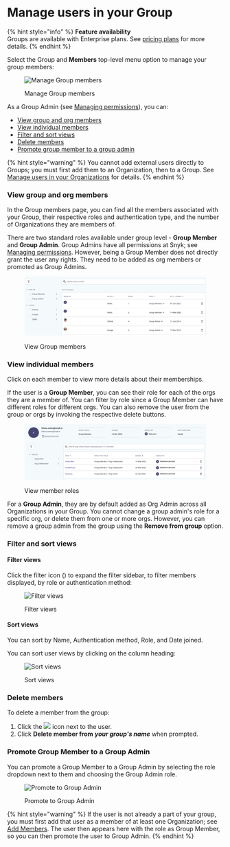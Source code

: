 # Manage users in your Group

{% hint style="info" %}
**Feature availability**\
Groups are available with Enterprise plans. See [pricing plans](https://snyk.io/plans/) for more details.
{% endhint %}

Select the Group and **Members** top-level menu option to manage your group members:

<figure><img src="../../.gitbook/assets/snyk-group-member.png" alt="Manage Group members"><figcaption><p>Manage Group members</p></figcaption></figure>

As a Group Admin (see [Managing permissions](managing-permissions.md)), you can:

* [View group and org members](manage-users-in-your-group.md#view-group-and-org-members)
* [View individual members](manage-users-in-your-group.md#view-individual-members)
* [Filter and sort views](manage-users-in-your-group.md#filter-and-sort-views)
* [Delete members](manage-users-in-your-group.md#delete-members)
* [Promote group member to a group admin](manage-users-in-your-group.md#promote-group-member-to-a-group-admin)

{% hint style="warning" %}
You cannot add external users directly to Groups; you must first add them to an Organization, then to a Group. See [Manage users in your Organizations](manage-users-in-your-organizations.md) for details.
{% endhint %}

### View group and org members

In the Group members page, you can find all the members associated with your Group, their respective roles and authentication type, and the number of Organizations they are members of.

There are two standard roles available under group level - **Group Member** and **Group Admin**. Group Admins have all permissions at Snyk; see [Managing permissions](managing-permissions.md). However, being a Group Member does not directly grant the user any rights. They need to be added as org members or promoted as Group Admins.

<figure><img src="../../.gitbook/assets/image (52).png" alt="View Group members"><figcaption><p>View Group members</p></figcaption></figure>

### View individual members

Click on each member to view more details about their memberships.

If the user is a **Group Member**, you can see their role for each of the orgs they are a member of. You can filter by role since a Group Member can have different roles for different orgs. You can also remove the user from the group or orgs by invoking the respective delete buttons.

<figure><img src="../../.gitbook/assets/image (58).png" alt="View member roles"><figcaption><p>View member roles</p></figcaption></figure>

For a **Group Admin**, they are by default added as Org Admin across all Organizations in your Group. You cannot change a group admin's role for a specific org, or delete them from one or more orgs. However, you can remove a group admin from the group using the **Remove from group** option.

### Filter and sort views

#### Filter views

Click the filter icon (<img src="../../.gitbook/assets/Screenshot 2022-03-11 at 08.47.59.png" alt="" data-size="line">) to expand the filter sidebar, to filter members displayed, by role or authentication method:

<figure><img src="../../.gitbook/assets/Screenshot 2022-04-26 at 06.33.04.png" alt="Filter views"><figcaption><p>Filter views</p></figcaption></figure>

#### Sort views

You can sort by Name, Authentication method, Role, and Date joined.

You can sort user views by clicking on the column heading:

<figure><img src="../../.gitbook/assets/Screenshot 2022-03-11 at 09.01.07.png" alt="Sort views"><figcaption><p>Sort views</p></figcaption></figure>

### Delete members

To delete a member from the group:

1. Click the ![](<../../.gitbook/assets/Screenshot 2022-03-11 at 08.05.56.png>) icon next to the user.
2. Click **Delete member from** _**your group's name**_ when prompted.

### Promote Group Member to a Group Admin

You can promote a Group Member to a Group Admin by selecting the role dropdown next to them and choosing the Group Admin role.

<figure><img src="../../.gitbook/assets/Screenshot 2022-08-09 at 12.40.00.png" alt="Promote to Group Admin"><figcaption><p>Promote to Group Admin</p></figcaption></figure>

{% hint style="warning" %}
If the user is not already a part of your group, you must first add that user as a member of at least one Organization; see [Add Members](manage-users-in-your-organizations.md#add-members). The user then appears here with the role as Group Member, so you can then promote the user to Group Admin.
{% endhint %}

